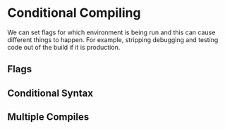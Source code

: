 # Conditional Compiling

We can set flags for which environment is being run and this can cause different things to happen. For example, stripping debugging and testing code out of the build if it is production. 

## Flags

## Conditional Syntax

## Multiple Compiles
